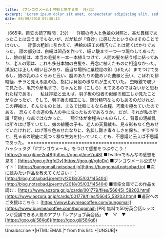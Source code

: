 ```yaml
---
title: 【ブンゴウメール】押絵と旅する男 （9/31）
excerpt: 'Lorem ipsum dolor sit amet, consectetur adipiscing elit, sed do eiusmod tempor incididunt ut labore et dolore magna aliqua. Praesent elementum facilisis leo vel fringilla est ullamcorper eget. At imperdiet dui accumsan sit amet nulla facilisi morbi tempus.'
date: 08/09/2018 07:30:13
---
```


（665字。目安の読了時間：2分） 　洋服の老人と色娘の対照と、甚だ異様であったことは云うまでもないが、だが私が「奇妙」に感じたというのはそのことではない。 　背景の粗雑に引かえて、押絵の細工の精巧なことは驚くばかりであった。 顔の部分は、白絹は凹凸を作って、細い皺まで一つ一つ現わしてあったし、娘の髪は、本当の毛髪を一本一本植えつけて、人間の髪を結う様に結ってあり、老人の頭は、これも多分本物の白髪を、丹念に植えたものに相違なかった。 洋服には正しい縫い目があり、適当な場所に粟粒程の釦（ぼたん）までつけてあるし、娘の乳のふくらみと云い、腿のあたりの艶めいた曲線と云い、こぼれた緋縮緬、チラと見える肌の色、指には貝殻の様な爪が生えていた。 虫眼鏡で覗いて見たら、毛穴や産毛まで、ちゃんと拵（こしら）えてあるのではないかと思われた程である。 　私は押絵と云えば、羽子板の役者の似顔の細工しか見たことがなかったが、そして、羽子板の細工にも、随分精巧なものもあるのだけれど、この押絵は、そんなものとは、まるで比較にもならぬ程、巧緻を極めていたのである。 恐らくその道の名人の手に成ったものであろうか。 だが、それが私の所謂「奇妙」な点ではなかった。 　額全体が余程古いものらしく、背景の泥絵具は所々はげ落ていたし、娘の緋鹿の子も、老人の天鵞絨も、見る影もなく色あせていたけれど、はげ落ち色あせたなりに、名状し難き毒々しさを保ち、ギラギラと、見る者の眼底に焼つく様な生気を持っていたことも、不思議と云えば不思議であった。 ============================================== ハッシュタグ「#ブンゴウメール」をつけて感想をつぶやこう！ [https://goo.gl/me2p48](https://goo.gl/me2p48) ■Twitterでみんなの感想を見る：[https://goo.gl/rgfoDv](https://goo.gl/rgfoDv) ■ブンゴウメール公式サイト：[https://bungomail.notsobad.jp](https://bungomail.notsobad.jp) ■次に読みたい作品を教えてください！：[http://blog.notsobad.jp/entry/2018/05/03/145404](http://blog.notsobad.jp/entry/2018/05/03/145404) ■青空文庫でこの作品を読む：[https://www.aozora.gr.jp/cards/001779/files/56645\_58203.html](https://www.aozora.gr.jp/cards/001779/files/56645_58203.html) ■運営へのご支援はこちら： [https://www.buymeacoffee.com/bungomail](https://www.buymeacoffee.com/bungomail) \[PR\] 無料で50分英会話レッスンが受講できる人気のアプリ「レアジョブ英会話」 ▼　▽　▼ [https://goo.gl/i56Kg6](https://goo.gl/i56Kg6) ============================================== Unsubscribe \*|HTML:EMAIL|\* from this list: \*|UNSUB|\*